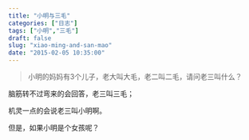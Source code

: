 ```yaml
---
title: "小明与三毛"
categories: ["日志"]
tags: ["小明","三毛"]
draft: false
slug: "xiao-ming-and-san-mao"
date: "2015-02-05 10:35:00"
---
```


>小明的妈妈有3个儿子，老大叫大毛，老二叫二毛，请问老三叫什么？

脑筋转不过弯来的会回答，老三叫三毛；

机灵一点的会说老三叫小明啊。

但是，如果小明是个女孩呢？
